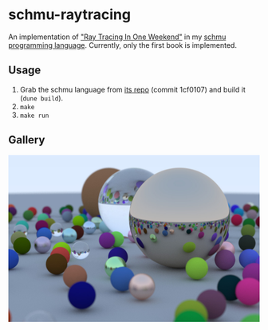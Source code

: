 # schmu-raytracing
An implementation of ["Ray Tracing In One Weekend"](https://raytracing.github.io/books/RayTracingInOneWeekend.html) in my [schmu programming language](https://github.com/tjammer/schmu). Currently, only the first book is implemented.

## Usage
1. Grab the schmu language from [its repo](https://github.com/tjammer/schmu) (commit 1cf0107) and build it (`dune build`).
2. `make`
3. `make run`

## Gallery
![Ray Tracing In One Weekend cover like](images/image-1200.jpg)
